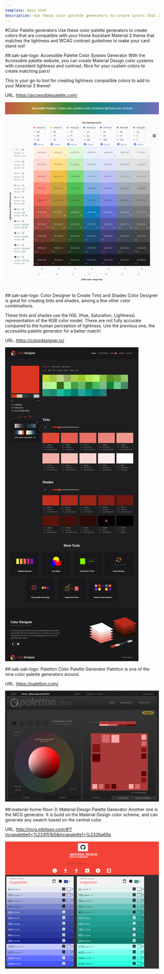 ```yaml
---
template: main.html
description: Use these color palette generators to create colors that are compatible with the Material 3 themes that match the lightness and WCAG contrast guidelines to make your card stand out!
---
```


[paletton-com]: ../assets/screenshots/paletton-com.png
[mcg-mbitson-com]: ../assets/screenshots/mcg-mbitson-com.png
[colordesigner-io]: ../assets/screenshots/colordesigner-io-full.png
[accessible-palette-com]: ../assets/screenshots/accessible-palette-com-screenshot.png

#Color Palette generators
Use these color palette generators to create colors that are compatible with your Home Assistant Material 3 theme that matches the lightness and WCAG contrast guidelines to make your card stand out!

##:sak-sak-logo: Accessible Palette Color System Generator
With the Accessible palette website, you can create Material Design color systems with consistent lightness and contrast. Nice for your custom colors to create matching pairs!

This is your go-to tool for creating lightness compatible colors to add to your Material 3 theme!

URL: https://accessiblepalette.com/

![accessible-palette-com]

##:sak-sak-logo: Color Designer to Create Tints and Shades
Color Designer is great for creating tints and shades, among a few other color combinations.

These tints and shades use the HSL (Hue, Saturation, Lightness) representation of the RGB color model. These are not fully accurate compared to the human perception of lightness. Use the previous one, the accessible palette generator for a better match!

URL: https://colordesigner.io/

[![colordesigner-io]][colordesigner-io]

##:sak-sak-logo: Paletton Color Palette Generator
Paletton is one of the nice color palette generators around.

URL: https://paletton.com/

[![paletton-com]][paletton-com]

##:material-home-floor-3: Material Design Palette Generator
Another one is the MCG generator. It is build on the Material Design color scheme, and can generate any swatch based on the central color.

URL: http://mcg.mbitson.com/#!?mcgpalette0=%233f51b5&mcgpalette1=%2326a69a

[![mcg-mbitson-com]][mcg-mbitson-com]


